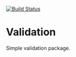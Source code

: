 [![Build Status](https://travis-ci.org/AnasT/Validation.svg?branch=master)](https://travis-ci.org/AnasT/Validation)

Validation 
==========

Simple validation package.
